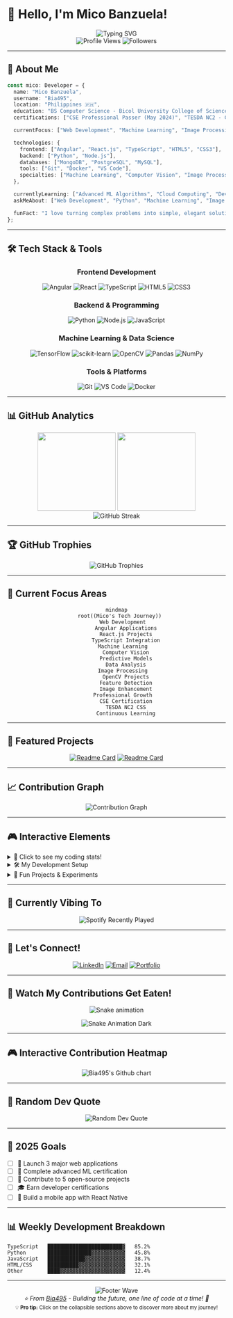 # 👋 Hello, I'm Mico Banzuela!

<div align="center">
  <img src="https://readme-typing-svg.herokuapp.com?font=Fira+Code&size=30&duration=3000&pause=1000&color=2196F3&center=true&vCenter=true&width=600&lines=Backend+Web+Developer;Machine+Learning+Enthusiast;Image+Processing+Expert;Python+%26+TypeScript+Developer" alt="Typing SVG" />
</div>

<div align="center">
  <img src="https://komarev.com/ghpvc/?username=Bia495&color=2196F3&style=for-the-badge&label=Profile+Views" alt="Profile Views" />
  <img src="https://img.shields.io/github/followers/Bia495?style=for-the-badge&color=2196F3&labelColor=1e1e1e" alt="Followers" />
</div>

---

## 🚀 About Me

```typescript
const mico: Developer = {
  name: "Mico Banzuela",
  username: "Bia495",
  location: "Philippines 🇵🇭",
  education: "BS Computer Science - Bicol University College of Science",
  certifications: ["CSE Professional Passer (May 2024)", "TESDA NC2 - CSS"],

  currentFocus: ["Web Development", "Machine Learning", "Image Processing"],

  technologies: {
    frontend: ["Angular", "React.js", "TypeScript", "HTML5", "CSS3"],
    backend: ["Python", "Node.js"],
    databases: ["MongoDB", "PostgreSQL", "MySQL"],
    tools: ["Git", "Docker", "VS Code"],
    specialties: ["Machine Learning", "Computer Vision", "Image Processing"]
  },

  currentlyLearning: ["Advanced ML Algorithms", "Cloud Computing", "DevOps"],
  askMeAbout: ["Web Development", "Python", "Machine Learning", "Image Processing"],

  funFact: "I love turning complex problems into simple, elegant solutions! 🧩"
};
```

---

## 🛠️ Tech Stack & Tools

<div align="center">

### Frontend Development
![Angular](https://img.shields.io/badge/Angular-DD0031?style=for-the-badge&logo=angular&logoColor=white)
![React](https://img.shields.io/badge/React-20232A?style=for-the-badge&logo=react&logoColor=61DAFB)
![TypeScript](https://img.shields.io/badge/TypeScript-007ACC?style=for-the-badge&logo=typescript&logoColor=white)
![HTML5](https://img.shields.io/badge/HTML5-E34F26?style=for-the-badge&logo=html5&logoColor=white)
![CSS3](https://img.shields.io/badge/CSS3-1572B6?style=for-the-badge&logo=css3&logoColor=white)

### Backend & Programming
![Python](https://img.shields.io/badge/Python-3776AB?style=for-the-badge&logo=python&logoColor=white)
![Node.js](https://img.shields.io/badge/Node.js-43853D?style=for-the-badge&logo=node.js&logoColor=white)
![JavaScript](https://img.shields.io/badge/JavaScript-F7DF1E?style=for-the-badge&logo=javascript&logoColor=black)

### Machine Learning & Data Science
![TensorFlow](https://img.shields.io/badge/TensorFlow-FF6F00?style=for-the-badge&logo=tensorflow&logoColor=white)
![scikit-learn](https://img.shields.io/badge/scikit--learn-F7931E?style=for-the-badge&logo=scikit-learn&logoColor=white)
![OpenCV](https://img.shields.io/badge/OpenCV-27338e?style=for-the-badge&logo=OpenCV&logoColor=white)
![Pandas](https://img.shields.io/badge/pandas-150458?style=for-the-badge&logo=pandas&logoColor=white)
![NumPy](https://img.shields.io/badge/numpy-013243?style=for-the-badge&logo=numpy&logoColor=white)

### Tools & Platforms
![Git](https://img.shields.io/badge/Git-F05032?style=for-the-badge&logo=git&logoColor=white)
![VS Code](https://img.shields.io/badge/VS_Code-007ACC?style=for-the-badge&logo=visual-studio-code&logoColor=white)
![Docker](https://img.shields.io/badge/Docker-2496ED?style=for-the-badge&logo=docker&logoColor=white)

</div>

---

## 📊 GitHub Analytics

<div align="center">
  <img height="180em" src="https://github-readme-stats.vercel.app/api?username=Bia495&show_icons=true&theme=tokyonight&include_all_commits=true&count_private=true&hide_border=true&bg_color=0d1117&title_color=2196F3&icon_color=2196F3&text_color=ffffff"/>
  <img height="180em" src="https://github-readme-stats.vercel.app/api/top-langs/?username=Bia495&layout=compact&langs_count=8&theme=tokyonight&hide_border=true&bg_color=0d1117&title_color=2196F3&text_color=ffffff"/>
</div>

<div align="center">
  <img src="https://github-readme-streak-stats.herokuapp.com/?user=Bia495&theme=tokyonight&hide_border=true&background=0d1117&stroke=2196F3&ring=2196F3&fire=2196F3&currStreakLabel=2196F3" alt="GitHub Streak" />
</div>

---

## 🏆 GitHub Trophies

<div align="center">
  <img src="https://github-profile-trophy.vercel.app/?username=Bia495&theme=tokyonight&no-frame=true&no-bg=true&margin-w=4&row=1" alt="GitHub Trophies" />
</div>

---

## 🎯 Current Focus Areas

<div align="center">

```mermaid
mindmap
  root((Mico's Tech Journey))
    Web Development
      Angular Applications
      React.js Projects
      TypeScript Integration
    Machine Learning
      Computer Vision
      Predictive Models
      Data Analysis
    Image Processing
      OpenCV Projects
      Feature Detection
      Image Enhancement
    Professional Growth
      CSE Certification
      TESDA NC2 CSS
      Continuous Learning
```

</div>

---

## 🌟 Featured Projects

<div align="center">

[![Readme Card](https://github-readme-stats.vercel.app/api/pin/?username=Bia495&repo=portfolio-website&theme=tokyonight&hide_border=true&bg_color=0d1117&title_color=2196F3&text_color=ffffff)](https://github.com/Bia495/portfolio-website)
[![Readme Card](https://github-readme-stats.vercel.app/api/pin/?username=Bia495&repo=ml-image-classifier&theme=tokyonight&hide_border=true&bg_color=0d1117&title_color=2196F3&text_color=ffffff)](https://github.com/Bia495/ml-image-classifier)

</div>

---

## 📈 Contribution Graph

<div align="center">
  <img src="https://github-readme-activity-graph.vercel.app/graph?username=Bia495&theme=tokyo-night&hide_border=true&bg_color=0d1117&color=2196F3&line=2196F3&point=ffffff" alt="Contribution Graph" />
</div>

---

## 🎮 Interactive Elements

<details>
<summary>🎯 Click to see my coding stats!</summary>

### ⚡ Quick Stats
- 🔥 Streak: Building consistent coding habits
- 🌟 Focus: Full-stack development with ML integration
- 🚀 Goal: Contributing to open-source ML projects
- 💡 Learning: Advanced computer vision techniques

### 📚 Currently Reading
- "Hands-On Machine Learning" by Aurélien Géron
- "Clean Code" by Robert C. Martin
- "You Don't Know JS" series

</details>

<details>
<summary>🛠️ My Development Setup</summary>

```yaml
OS: Windows 11
Editor: VS Code with extensions
Terminal: PowerShell with Oh My Posh
Browser: Chrome with DevTools
Design: Figma for UI/UX mockups

Favorite VS Code Extensions:
  - Python
  - Angular Language Service
  - GitLens
  - Prettier
  - Thunder Client
```

</details>

<details>
<summary>🎨 Fun Projects & Experiments</summary>

### 🤖 AI/ML Projects
- Image classification with custom datasets
- Real-time object detection systems
- Sentiment analysis for social media

### 🌐 Web Applications
- Interactive data visualization dashboards
- Progressive Web Apps with offline capabilities
- Real-time chat applications

### 🔬 Research Interests
- Computer Vision in healthcare
- Natural Language Processing
- Edge AI deployment

</details>

---

## 🎵 Currently Vibing To

<div align="center">
  <img src="https://spotify-recently-played-readme.vercel.app/api?user=your-spotify-username&count=1&unique=true" alt="Spotify Recently Played" />
</div>

---

## 🤝 Let's Connect!

<div align="center">

[![LinkedIn](https://img.shields.io/badge/LinkedIn-0077B5?style=for-the-badge&logo=linkedin&logoColor=white)](https://linkedin.com/in/mico-banzuela)
[![Email](https://img.shields.io/badge/Email-D14836?style=for-the-badge&logo=gmail&logoColor=white)](mailto:mico.banzuela@email.com)
[![Portfolio](https://img.shields.io/badge/Portfolio-000000?style=for-the-badge&logo=About.me&logoColor=white)](https://your-portfolio-url.com)

</div>

---

## 🐍 Watch My Contributions Get Eaten!

<div align="center">

![Snake animation](https://raw.githubusercontent.com/Bia495/Bia495/output/github-snake.svg)

</div>

<!-- If the above doesn't work, here's an alternative -->
<div align="center">
  <img src="https://raw.githubusercontent.com/Bia495/Bia495/output/github-snake-dark.svg" alt="Snake Animation Dark" />
</div>

---

## 🎮 Interactive Contribution Heatmap

<div align="center">
  <img src="https://ghchart.rshah.org/2196F3/Bia495" alt="Bia495's Github chart" />
</div>

---

## 💭 Random Dev Quote

<div align="center">
  <img src="https://quotes-github-readme.vercel.app/api?type=horizontal&theme=tokyonight" alt="Random Dev Quote" />
</div>

---

## 🎯 2025 Goals

- [ ] 🚀 Launch 3 major web applications
- [ ] 🤖 Complete advanced ML certification
- [ ] 🌟 Contribute to 5 open-source projects
- [ ] 🎓 Earn developer certifications
- [ ] 📱 Build a mobile app with React Native

---

## 📊 Weekly Development Breakdown

```text
TypeScript   ████████████████████████▓   85.2%
Python       ██████████████▓▓▓▓▓▓▓▓▓▓▓   45.8%
JavaScript   ████████████▓▓▓▓▓▓▓▓▓▓▓▓▓   38.7%
HTML/CSS     ██████████▓▓▓▓▓▓▓▓▓▓▓▓▓▓▓   32.1%
Other        ████▓▓▓▓▓▓▓▓▓▓▓▓▓▓▓▓▓▓▓▓▓   12.4%
```

---

<div align="center">
  <img src="https://capsule-render.vercel.app/api?type=waving&color=2196F3&height=100&section=footer" alt="Footer Wave" />
</div>

<div align="center">
  <i>⭐️ From <a href="https://github.com/Bia495">Bia495</a> - Building the future, one line of code at a time! 🚀</i>
</div>

<div align="center">
  <sub>💡 <strong>Pro tip:</strong> Click on the collapsible sections above to discover more about my journey!</sub>
</div>
